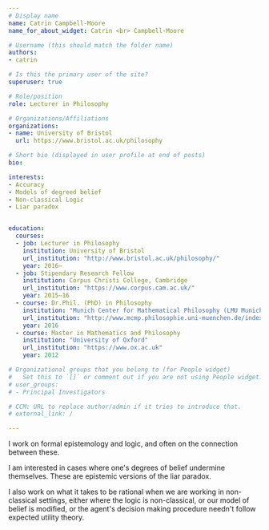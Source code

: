 ```yaml
---
# Display name
name: Catrin Campbell-Moore
name_for_about_widget: Catrin <br> Campbell-Moore

# Username (this should match the folder name)
authors:
- catrin

# Is this the primary user of the site?
superuser: true

# Role/position
role: Lecturer in Philosophy

# Organizations/Affiliations
organizations:
- name: University of Bristol
  url: https://www.bristol.ac.uk/philosophy

# Short bio (displayed in user profile at end of posts)
bio:

interests:
- Accuracy
- Models of degreed belief
- Non-classical Logic
- Liar paradox


education:
  courses:
  - job: Lecturer in Philosophy
    institution: University of Bristol
    url_institution: "http://www.bristol.ac.uk/philosophy/"
    year: 2016–
  - job: Stipendary Research Fellow
    institution: Corpus Christi College, Cambridge
    url_institution: "https://www.corpus.cam.ac.uk/"
    year: 2015–16
  - course: Dr.Phil. (PhD) in Philosophy
    institution: "Munich Center for Mathematical Philosophy (LMU Munich)"
    url_institution: "http://www.mcmp.philosophie.uni-muenchen.de/index.html"
    year: 2016
  - course: Master in Mathematics and Philosophy
    institution: "University of Oxford"
    url_institution: "https://www.ox.ac.uk"
    year: 2012

# Organizational groups that you belong to (for People widget)
#   Set this to `[]` or comment out if you are not using People widget.
# user_groups:
# - Principal Investigators

# CCM: URL to replace author/admin if it tries to introduce that.
# external_link: /

---
```


<!-- I am a lecturer in Philosophy at the University of Bristol. -->

I work on formal epistemology and logic, and often on the connection between these.

I am interested in cases where one's degrees of belief undermine themselves. These are epistemic versions of the liar paradox.

I also work on what it takes to be rational when we are working in non-classical settings, either where the logic is non-classical, or our model of belief is modified, or the agent's decision making procedure needn't follow expected utility theory.
